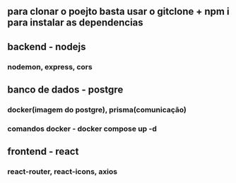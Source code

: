 ## para clonar o poejto basta usar o gitclone + npm i para instalar as dependencias

## backend - nodejs
### nodemon, express, cors

## banco de dados - postgre
### docker(imagem do postgre), prisma(comunicação)
### comandos docker - docker compose up -d
## frontend - react

### react-router, react-icons, axios
